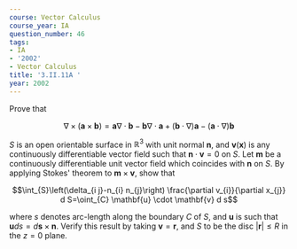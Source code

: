 ```yaml
---
course: Vector Calculus
course_year: IA
question_number: 46
tags:
- IA
- '2002'
- Vector Calculus
title: '3.II.11A '
year: 2002
---
```



Prove that

$$\nabla \times(\mathbf{a} \times \mathbf{b})=\mathbf{a} \nabla \cdot \mathbf{b}-\mathbf{b} \nabla \cdot \mathbf{a}+(\mathbf{b} \cdot \nabla) \mathbf{a}-(\mathbf{a} \cdot \nabla) \mathbf{b}$$

$S$ is an open orientable surface in $\mathbb{R}^{3}$ with unit normal $\mathbf{n}$, and $\mathbf{v}(\mathbf{x})$ is any continuously differentiable vector field such that $\mathbf{n} \cdot \mathbf{v}=0$ on $S$. Let $\mathbf{m}$ be a continuously differentiable unit vector field which coincides with $\mathbf{n}$ on $S$. By applying Stokes' theorem to $\mathbf{m} \times \mathbf{v}$, show that

$$\int_{S}\left(\delta_{i j}-n_{i} n_{j}\right) \frac{\partial v_{i}}{\partial x_{j}} d S=\oint_{C} \mathbf{u} \cdot \mathbf{v} d s$$

where $s$ denotes arc-length along the boundary $C$ of $S$, and $\mathbf{u}$ is such that $\mathbf{u} d s=d \mathbf{s} \times \mathbf{n}$. Verify this result by taking $\mathbf{v}=\mathbf{r}$, and $S$ to be the disc $|\mathbf{r}| \leqslant R$ in the $z=0$ plane.